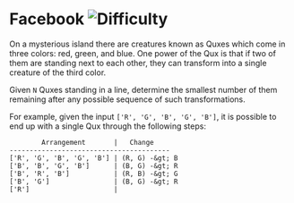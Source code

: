 # Facebook ![Difficulty](https://img.shields.io/badge/-EASY-green)
	
On a mysterious island there are creatures known as Quxes which come in three colors: red, green, and blue. One power of the Qux is that if two of them are standing next to each other, they can transform into a single creature of the third color.
	
Given `N` Quxes standing in a line, determine the smallest number of them remaining after any possible sequence of such transformations.
	
For example, given the input `['R', 'G', 'B', 'G', 'B']`, it is possible to end up with a single Qux through the following steps:
	
```
        Arrangement       |   Change
----------------------------------------
['R', 'G', 'B', 'G', 'B'] | (R, G) -&gt; B
['B', 'B', 'G', 'B']      | (B, G) -&gt; R
['B', 'R', 'B']           | (R, B) -&gt; G
['B', 'G']                | (B, G) -&gt; R
['R']                     |
```
	
